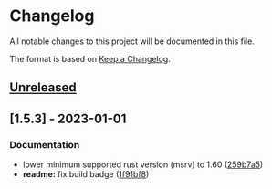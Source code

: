 # Changelog

All notable changes to this project will be documented in this file.

The format is based on [Keep a Changelog](https://keepachangelog.com/en/1.0.0/).


## [Unreleased]


## [1.5.3] - 2023-01-01


### Documentation

* lower minimum supported rust version (msrv) to 1.60 ([259b7a5](https://github.com/jcornaz/impacted/commit/259b7a57ee36a602d12eb86e083d2a2df6897649))
* **readme:** fix build badge ([1f91bf8](https://github.com/jcornaz/impacted/commit/1f91bf88ee4a57eddc4a1ed4b47fc5ffea04e85d))


[Unreleased]: https://github.com/jcornaz/beancount_parser_2/compare/v1.5.3...HEAD
[1.5.4]: https://github.com/jcornaz/impacted/compare/v1.5.3...v1.5.4
